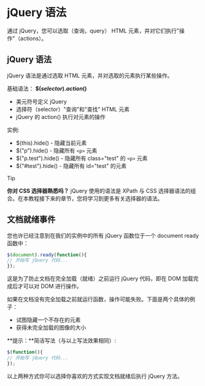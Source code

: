 # jQuery 语法

通过 jQuery，您可以选取（查询，query） HTML 元素，并对它们执行"操作"（actions）。

## jQuery 语法

jQuery 语法是通过选取 HTML 元素，并对选取的元素执行某些操作。

基础语法： **$(*selector*).*action*()**

- 美元符号定义 jQuery
- 选择符（selector）"查询"和"查找" HTML 元素
- jQuery 的 action() 执行对元素的操作

实例:

- $(this).hide() - 隐藏当前元素
- $("p").hide() - 隐藏所有 `<p>` 元素
- $("p.test").hide() - 隐藏所有 class="test" 的 `<p>` 元素
- $("#test").hide() - 隐藏所有 id="test" 的元素

> [!TIP]
> **你对 CSS 选择器熟悉吗？**
> jQuery 使用的语法是 XPath 与 CSS 选择器语法的组合。在本教程接下来的章节，您将学习到更多有关选择器的语法。

## 文档就绪事件

您也许已经注意到在我们的实例中的所有 jQuery 函数位于一个 document ready 函数中：

```javascript
$(document).ready(function(){
// 开始写 jQuery 代码...
});
```

这是为了防止文档在完全加载（就绪）之前运行 jQuery 代码，即在 DOM 加载完成后才可以对 DOM 进行操作。

如果在文档没有完全加载之前就运行函数，操作可能失败。下面是两个具体的例子：

- 试图隐藏一个不存在的元素
- 获得未完全加载的图像的大小

**提示：**简洁写法（与以上写法效果相同）:

```javascript
$(function(){
// 开始写 jQuery 代码...
});
```

以上两种方式你可以选择你喜欢的方式实现文档就绪后执行 jQuery 方法。